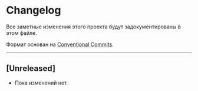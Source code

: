 # Changelog

Все заметные изменения этого проекта будут задокументированы в этом файле.

Формат основан на [Conventional Commits](https://www.conventionalcommits.org/en/v1.0.0/).

---

## [Unreleased]

- Пока изменений нет.
